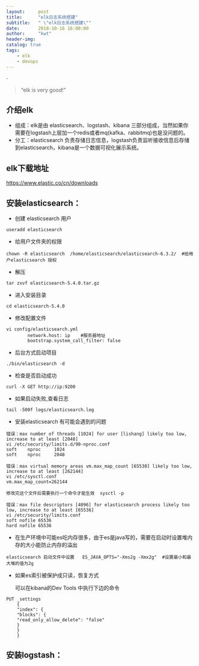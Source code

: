 ```yaml
---
layout:     post
title:      "elk日志系统搭建"
subtitle:   " \"elk日志系统搭建\""
date:       2018-10-16 16:00:00
author:     "kwt"
header-img: 
catalog: true
tags:
    - elk
    - devops
---
```

·
> “elk is very good!”


## 介绍elk
* 组成：elk是由 elasticsearch、logstash、kibana 三部分组成，当然如果你需要在logstash上层加一个redis或者mq(kafka、rabbitmq)也是没问题的。
* 分工：elasticsearch 负责存储日志信息，logstash负责监听接收信息后存储到elasticsearch，kibana是一个数据可视化展示系统。


## elk下载地址
https://www.elastic.co/cn/downloads

## 安装elasticsearch：

* 创建 elasticsearch  用户

```text
useradd elasticsearch
```
* 给用户文件夹的权限

```text
chown -R elasticsearch  /home/elasticsearch/elasticsearch-6.3.2/  #给用户elasticsearch 授权
```
* 解压

```text
tar zxvf elasticsearch-5.4.0.tar.gz
```
* 进入安装目录

```text
cd elasticsearch-5.4.0
```
* 修改配置文件

```text
vi config/elasticsearch.yml    
        network.host: ip    #服务器地址  
        bootstrap.system_call_filter: false 

```
* 后台方式启动项目  

```text
./bin/elasticsearch -d
```
* 检查是否启动成功

```text
curl -X GET http://ip:9200
```
* 如果启动失败,查看日志

```text
tail -500f logs/elasticsearch.log  
```

* 安装elasticsearch 有可能会遇到的问题
    
 ```text
错误：max number of threads [1024] for user [lishang] likely too low, increase to at least [2048]
vi /etc/security/limits.d/90-nproc.conf 
soft    nproc     1024
soft    nproc     2048
```
        
 ```text
错误：max virtual memory areas vm.max_map_count [65530] likely too low, increase to at least [262144]
vi /etc/sysctl.conf
vm.max_map_count=262144

修改完这个文件后需要执行一个命令才能生效  sysctl -p
```


 ```text
错误：max file descriptors [4096] for elasticsearch process likely too low, increase to at least [65536]
vi /etc/security/limits.conf
soft nofile 65536
hard nofile 65536
```

* 在生产环境中可能es吃内存很多，由于es是java写的，需要在启动时设置堆内存的大小能防止内存的溢出

```text
elasticsearch 启动文件中设置   ES_JAVA_OPTS="-Xms2g -Xmx2g"  #设置最小和最大堆的值为2g
```

* 如果es索引被保护成只读，恢复方式

    可以在kibana的Dev Tools 中执行下边的命令
```text
PUT _settings
    {
    "index": {
    "blocks": {
    "read_only_allow_delete": "false"
    }
    }
    }
```

## 安装logstash：